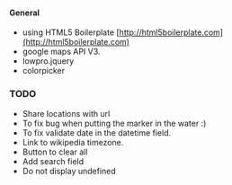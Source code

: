 #### General
- using HTML5 Boilerplate [http://html5boilerplate.com](http://html5boilerplate.com)
- google maps API V3.
- lowpro.jquery
- colorpicker

### TODO
- Share locations with url
- To fix bug when putting the marker in the water :)
- To fix validate date in the datetime field.
- Link to wikipedia timezone.
- Button to clear all
- Add search field
- Do not display undefined